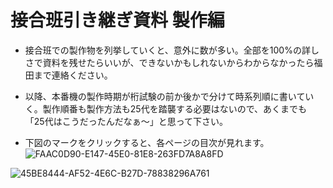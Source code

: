 # 接合班引き継ぎ資料 製作編
- 接合班での製作物を列挙していくと、意外に数が多い。全部を100%の詳しさで資料を残せたらいいが、できないかもしれないからわからなかったら福田まで連絡ください。
- 以降、本番機の製作時期が桁試験の前か後かで分けて時系列順に書いていく。製作順番も製作方法も25代を踏襲する必要はないので、あくまでも「25代はこうだったんだなぁ～」と思って下さい。

- 下図のマークをクリックすると、各ページの目次が見れます。
![FAAC0D90-E147-45E0-81E8-263FD7A8A8FD](https://github.com/user-attachments/assets/cd5d410b-713b-4853-ab71-2d85ad433beb)

![45BE8444-AF52-4E6C-B27D-78838296A761](https://github.com/user-attachments/assets/af145f3e-5735-404a-b48c-a88b3b3ee8fa)

